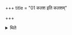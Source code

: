 +++
title = "01 कलश इति कलशम्"

+++

<details><summary>थिते</summary>

कलश इति कलशम् । सोम इति सोमम् । अग्निरित्यग्निम् । उप देवा इति देवान् । उप यज्ञ इति यज्ञम् । उप मा होत्रा इति होत्रकान् १
</details>
